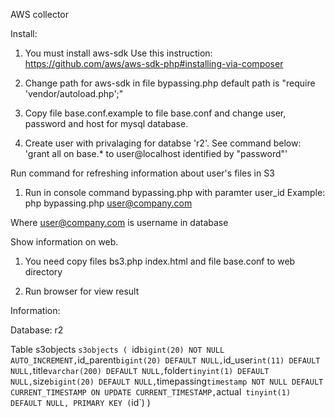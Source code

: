 AWS collector

Install:

1. You must install aws-sdk
   Use this instruction:
   https://github.com/aws/aws-sdk-php#installing-via-composer

2. Change path for aws-sdk in file bypassing.php
   default path is "require 'vendor/autoload.php';"

3. Copy file base.conf.example to file base.conf and change 
   user, password and host for mysql database.

4. Create user with privalaging for databse 'r2'. See command below:
   'grant all on base.* to user@localhost identified by "password"'

Run command for refreshing information about user's files in S3

1. Run in console command bypassing.php with paramter user_id
   Example:
 php bypassing.php user@company.com

Where  user@company.com is username in database
 

Show information on web.

1. You need copy files bs3.php index.html and file  base.conf to web directory 

2. Run browser for view result  

Information:

Database: r2

Table s3objects
`s3objects (
  `id` bigint(20) NOT NULL AUTO_INCREMENT,
  `id_parent` bigint(20) DEFAULT NULL,
  `id_user` int(11) DEFAULT NULL,
  `title` varchar(200) DEFAULT NULL,
  `folder` tinyint(1) DEFAULT NULL,
  `size` bigint(20) DEFAULT NULL,
  `timepassing` timestamp NOT NULL DEFAULT CURRENT_TIMESTAMP ON UPDATE CURRENT_TIMESTAMP,
  `actual` tinyint(1) DEFAULT NULL,
  PRIMARY KEY (`id`)
)
